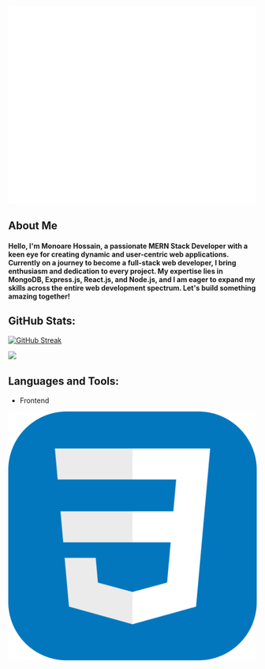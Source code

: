 <div align="center">
	<br>
	<a href="https://raw.githubusercontent.com/sindresorhus/css-in-readme-like-wat/main/readme.md">
	<a href="https://github.com/sindresorhus/css-in-readme-like-wat/blame/main/header.svg">
		<img src="header.svg" width="1200" height="400" alt="Click to see the source">
	</a>
	<br>
</div>


## About Me
#### Hello, I'm Monoare Hossain, a passionate MERN Stack Developer with a keen eye for creating dynamic and user-centric web applications. Currently on a journey to become a full-stack web developer, I bring enthusiasm and dedication to every project. My expertise lies in MongoDB, Express.js, React.js, and Node.js, and I am eager to expand my skills across the entire web development spectrum. Let's build something amazing together!


## GitHub Stats:

[![GitHub Streak](https://github-readme-streak-stats.herokuapp.com?user=monoare&theme=monokai)](https://git.io/streak-stats)

![](http://github-profile-summary-cards.vercel.app/api/cards/repos-per-language?username=monoare&theme=default)

## Languages and Tools:
- Frontend
 <p align="center">
  <a href="https://skillicons.dev">
    <img src="https://raw.githubusercontent.com/tandpfun/skill-icons/main/icons/CSS.svg" />
	  
  </a>
</p>
